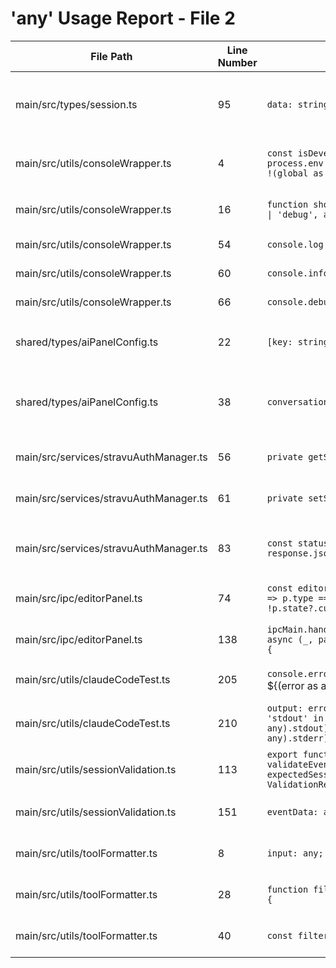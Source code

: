 # 'any' Usage Report - File 2

| File Path | Line Number | Code Snippet | Fixed | Explanation |
|-----------|-------------|--------------|-------|-------------|
| main/src/types/session.ts | 95 | `data: string \| any;` | Cannot Fix | Complex union type used throughout codebase - can be string, JSON objects with various shapes. Extensive refactoring needed |
| main/src/utils/consoleWrapper.ts | 4 | `const isDevelopment = process.env.NODE_ENV !== 'production' && !(global as any).isPackaged;` | Fixed | Replaced with `(global as { isPackaged?: boolean }).isPackaged` for proper type safety |
| main/src/utils/consoleWrapper.ts | 16 | `function shouldLog(level: 'log' \| 'info' \| 'debug', args: any[]): boolean {` | Fixed | Replaced with `unknown[]` as console can accept arbitrary arguments |
| main/src/utils/consoleWrapper.ts | 54 | `console.log = (...args: any[]) => {` | Fixed | Replaced with `unknown[]` for console method arguments |
| main/src/utils/consoleWrapper.ts | 60 | `console.info = (...args: any[]) => {` | Fixed | Replaced with `unknown[]` for console method arguments |
| main/src/utils/consoleWrapper.ts | 66 | `console.debug = (...args: any[]) => {` | Fixed | Replaced with `unknown[]` for console method arguments |
| shared/types/aiPanelConfig.ts | 22 | `[key: string]: any;` | Fixed | Replaced with `[key: string]: string \| number \| boolean \| undefined` for extensible config values |
| shared/types/aiPanelConfig.ts | 38 | `conversationHistory: any[];` | Fixed | Replaced with typed array for conversation messages: `Array<{message_type: 'user' \| 'assistant'; content: string; timestamp?: string}>` |
| main/src/services/stravuAuthManager.ts | 56 | `private getStoreData(): any {` | Fixed | Replaced with `Record<string, unknown>` for key-value store data |
| main/src/services/stravuAuthManager.ts | 61 | `private setStoreData(data: any): void {` | Fixed | Replaced with `Record<string, unknown>` for store data parameter |
| main/src/services/stravuAuthManager.ts | 83 | `const status: any = await response.json();` | Fixed | Replaced with proper interface for API response: `{status: string; jwt_token?: string; member_id?: string; ...}` |
| main/src/ipc/editorPanel.ts | 74 | `const editorPanel = panels.find((p: any) => p.type === 'editor' && !p.state?.customState?.filePath);` | Fixed | Removed any type, rely on proper panel typing from panelManager |
| main/src/ipc/editorPanel.ts | 138 | `ipcMain.handle('editor:updatePanelState', async (_, panelId: string, state: any) => {` | Fixed | Replaced with `Record<string, unknown>` for editor panel state |
| main/src/utils/claudeCodeTest.ts | 205 | `console.error(\`[ClaudeTest] Error code: \${(error as any).code}\`);` | Fixed | Replaced with proper Node.js error type: `(error as NodeJS.ErrnoException).code` |
| main/src/utils/claudeCodeTest.ts | 210 | `output: error instanceof Error && 'stdout' in error ? String((error as any).stdout) + String((error as any).stderr) : undefined` | Fixed | Replaced with proper error type extension: `(error as Error & {stdout?: string; stderr?: string})` |
| main/src/utils/sessionValidation.ts | 113 | `export function validateEventContext(eventData: any, expectedSessionId?: string): ValidationResult {` | Fixed | Replaced with `Record<string, unknown>` for event data |
| main/src/utils/sessionValidation.ts | 151 | `eventData: any,` | Fixed | Replaced with `Record<string, unknown>` for panel event data |
| main/src/utils/toolFormatter.ts | 8 | `input: any;` | Fixed | Replaced with `Record<string, unknown>` for tool call input parameters |
| main/src/utils/toolFormatter.ts | 28 | `function filterBase64Data(obj: any): any {` | Fixed | Replaced with `unknown` parameters for recursive object filtering |
| main/src/utils/toolFormatter.ts | 40 | `const filtered: any = {};` | Fixed | Replaced with `Record<string, unknown>` for filtered object result |